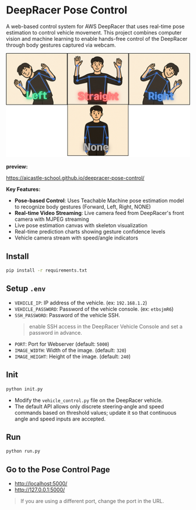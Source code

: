 # DeepRacer Pose Control

A web-based control system for AWS DeepRacer that uses real-time pose estimation to control vehicle movement. This project combines computer vision and machine learning to enable hands-free control of the DeepRacer through body gestures captured via webcam.

![pose example](pose_example.png)

**preview:**

<https://aicastle-school.github.io/deepracer-pose-control/>

**Key Features:**
- **Pose-based Control**: Uses Teachable Machine pose estimation model to recognize body gestures (Forward, Left, Right, NONE)
- **Real-time Video Streaming**: Live camera feed from DeepRacer's front camera with MJPEG streaming
- Live pose estimation canvas with skeleton visualization
- Real-time prediction charts showing gesture confidence levels
- Vehicle camera stream with speed/angle indicators




## Install
```bash
pip install -r requirements.txt
```

## Setup `.env`
- `VEHICLE_IP`: IP address of the vehicle. (ex: `192.168.1.2`)
- `VEHICLE_PASSWORD`: Password of the vehicle console. (ex: `etbsjmR6`)
- `SSH_PASSWORD`: Password of the vehicle SSH.
  > enable SSH access in the DeepRacer Vehicle Console and set a password in advance. 
- `PORT`: Port for Webserver (default: `5000`)
- `IMAGE_WIDTH`: Width of the image. (default: `320`)
- `IMAGE_HEIGHT`: Height of the image. (default: `240`)


## Init
```bash
python init.py
```
- Modify the `vehicle_control.py` file on the DeepRacer vehicle.
- The default API allows only discrete steering‑angle and speed commands based on threshold values; update it so that continuous angle and speed inputs are accepted.


## Run
```bash
python run.py
```

## Go to the Pose Control Page
- <http://localhost:5000/>
- <http://127.0.0.1:5000/>

> If you are using a different port, change the port in the URL.